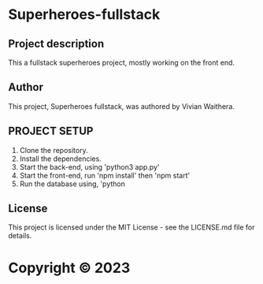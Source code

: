 # Superheroes-fullstack

## Project description
This a fullstack superheroes project, mostly working on the front end.

## Author
This project, Superheroes fullstack, was authored by Vivian Waithera.

##  PROJECT SETUP
1. Clone the repository.
2. Install the dependencies.
3. Start the back-end, using 'python3 app.py'
4. Start the front-end, run 'npm install' then 'npm start'
5. Run the database using, 'python

## License
This project is licensed under the MIT License - see the LICENSE.md file for details.

#  Copyright &copy; 2023
